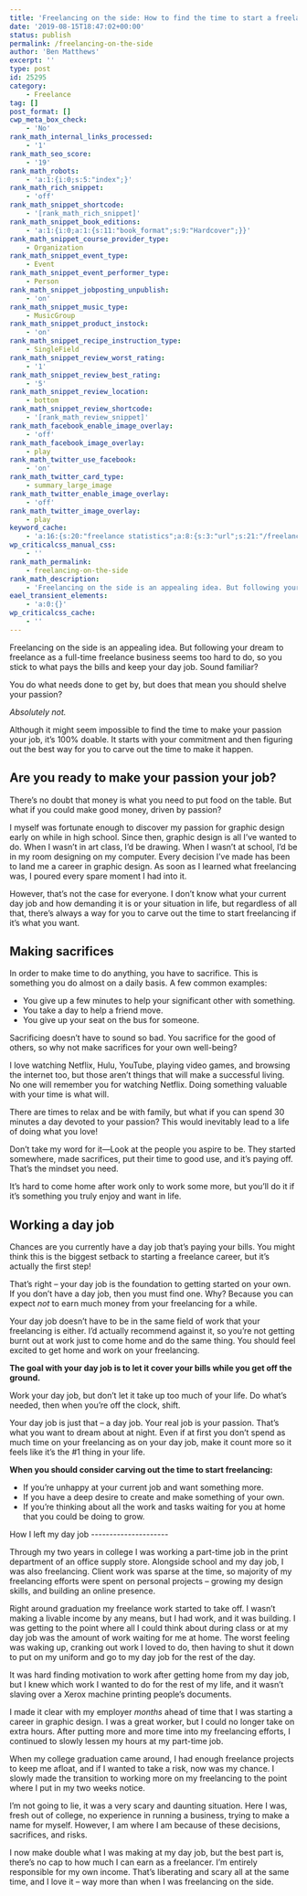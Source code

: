 ```yaml
---
title: 'Freelancing on the side: How to find the time to start a freelance business'
date: '2019-08-15T18:47:02+00:00'
status: publish
permalink: /freelancing-on-the-side
author: 'Ben Matthews'
excerpt: ''
type: post
id: 25295
category:
    - Freelance
tag: []
post_format: []
cwp_meta_box_check:
    - 'No'
rank_math_internal_links_processed:
    - '1'
rank_math_seo_score:
    - '19'
rank_math_robots:
    - 'a:1:{i:0;s:5:"index";}'
rank_math_rich_snippet:
    - 'off'
rank_math_snippet_shortcode:
    - '[rank_math_rich_snippet]'
rank_math_snippet_book_editions:
    - 'a:1:{i:0;a:1:{s:11:"book_format";s:9:"Hardcover";}}'
rank_math_snippet_course_provider_type:
    - Organization
rank_math_snippet_event_type:
    - Event
rank_math_snippet_event_performer_type:
    - Person
rank_math_snippet_jobposting_unpublish:
    - 'on'
rank_math_snippet_music_type:
    - MusicGroup
rank_math_snippet_product_instock:
    - 'on'
rank_math_snippet_recipe_instruction_type:
    - SingleField
rank_math_snippet_review_worst_rating:
    - '1'
rank_math_snippet_review_best_rating:
    - '5'
rank_math_snippet_review_location:
    - bottom
rank_math_snippet_review_shortcode:
    - '[rank_math_review_snippet]'
rank_math_facebook_enable_image_overlay:
    - 'off'
rank_math_facebook_image_overlay:
    - play
rank_math_twitter_use_facebook:
    - 'on'
rank_math_twitter_card_type:
    - summary_large_image
rank_math_twitter_enable_image_overlay:
    - 'off'
rank_math_twitter_image_overlay:
    - play
keyword_cache:
    - 'a:16:{s:20:"freelance statistics";a:8:{s:3:"url";s:21:"/freelance-statistics";s:5:"times";s:0:"";s:7:"between";s:0:"";s:6:"before";s:0:"";s:5:"after";s:0:"";s:4:"case";N;s:8:"nofollow";N;s:9:"newwindow";N;}s:19:"freelance portfolio";a:8:{s:3:"url";s:30:"/courses/freelance-portfolios/";s:5:"times";s:0:"";s:7:"between";s:0:"";s:6:"before";s:0:"";s:5:"after";s:0:"";s:4:"case";N;s:8:"nofollow";N;s:9:"newwindow";N;}s:19:"accounting software";a:8:{s:3:"url";s:33:"/best-online-accounting-software/";s:5:"times";s:0:"";s:7:"between";s:0:"";s:6:"before";s:0:"";s:5:"after";s:0:"";s:4:"case";N;s:8:"nofollow";N;s:9:"newwindow";N;}s:19:"freelance community";a:8:{s:3:"url";s:20:"/freelance-community";s:5:"times";s:0:"";s:7:"between";s:0:"";s:6:"before";s:0:"";s:5:"after";s:0:"";s:4:"case";N;s:8:"nofollow";N;s:9:"newwindow";N;}s:19:"freelance questions";a:8:{s:3:"url";s:20:"/freelance-community";s:5:"times";s:0:"";s:7:"between";s:0:"";s:6:"before";s:0:"";s:5:"after";s:0:"";s:4:"case";N;s:8:"nofollow";N;s:9:"newwindow";N;}s:18:"freelance expenses";a:8:{s:3:"url";s:19:"/freelance-expenses";s:5:"times";s:0:"";s:7:"between";s:0:"";s:6:"before";s:0:"";s:5:"after";s:0:"";s:4:"case";N;s:8:"nofollow";N;s:9:"newwindow";N;}s:18:"freelance training";a:8:{s:3:"url";s:8:"/courses";s:5:"times";s:0:"";s:7:"between";s:0:"";s:6:"before";s:0:"";s:5:"after";s:0:"";s:4:"case";N;s:8:"nofollow";N;s:9:"newwindow";N;}s:15:"freelance tools";a:8:{s:3:"url";s:21:"/best-freelance-tools";s:5:"times";s:0:"";s:7:"between";s:0:"";s:6:"before";s:0:"";s:5:"after";s:0:"";s:4:"case";N;s:8:"nofollow";N;s:9:"newwindow";N;}s:15:"freelance rates";a:8:{s:3:"url";s:16:"/freelance-rates";s:5:"times";s:0:"";s:7:"between";s:0:"";s:6:"before";s:0:"";s:5:"after";s:0:"";s:4:"case";N;s:8:"nofollow";N;s:9:"newwindow";N;}s:14:"freelance work";a:8:{s:3:"url";s:15:"/freelance-work";s:5:"times";s:0:"";s:7:"between";s:0:"";s:6:"before";s:0:"";s:5:"after";s:0:"";s:4:"case";N;s:8:"nofollow";N;s:9:"newwindow";N;}s:14:"freelance jobs";a:8:{s:3:"url";s:15:"/freelance-jobs";s:5:"times";s:0:"";s:7:"between";s:0:"";s:6:"before";s:0:"";s:5:"after";s:0:"";s:4:"case";N;s:8:"nofollow";N;s:9:"newwindow";N;}s:13:"balance sheet";a:8:{s:3:"url";s:46:"https://freetrain.co/balance-sheet-definition/";s:5:"times";s:0:"";s:7:"between";s:0:"";s:6:"before";s:0:"";s:5:"after";s:0:"";s:4:"case";N;s:8:"nofollow";N;s:9:"newwindow";N;}s:7:"courses";a:8:{s:3:"url";s:8:"/courses";s:5:"times";s:0:"";s:7:"between";s:0:"";s:6:"before";s:0:"";s:5:"after";s:0:"";s:4:"case";N;s:8:"nofollow";N;s:9:"newwindow";N;}s:5:"rates";a:8:{s:3:"url";s:16:"/freelance-rates";s:5:"times";s:0:"";s:7:"between";s:0:"";s:6:"before";s:0:"";s:5:"after";s:0:"";s:4:"case";N;s:8:"nofollow";N;s:9:"newwindow";N;}s:4:"ir35";a:8:{s:3:"url";s:5:"/ir35";s:5:"times";s:0:"";s:7:"between";s:0:"";s:6:"before";s:0:"";s:5:"after";s:0:"";s:4:"case";N;s:8:"nofollow";N;s:9:"newwindow";N;}s:13:"keywords_time";i:1565894647;}'
wp_criticalcss_manual_css:
    - ''
rank_math_permalink:
    - freelancing-on-the-side
rank_math_description:
    - 'Freelancing on the side is an appealing idea. But following your dream to freelance as a full-time freelance business seems too hard to do. Sound familiar?'
eael_transient_elements:
    - 'a:0:{}'
wp_criticalcss_cache:
    - ''
---
```

Freelancing on the side is an appealing idea. But following your dream to freelance as a full-time freelance business seems too hard to do, so you stick to what pays the bills and keep your day job. Sound familiar?

You do what needs done to get by, but does that mean you should shelve your passion?

*Absolutely not.*

Although it might seem impossible to find the time to make your passion your job, it’s 100% doable. It starts with your commitment and then figuring out the best way for you to carve out the time to make it happen.<span id="more-1046"></span>

Are you ready to make your passion your job?
--------------------------------------------

There’s no doubt that money is what you need to put food on the table. But what if you could make good money, driven by passion?

I myself was fortunate enough to discover my passion for graphic design early on while in high school. Since then, graphic design is all I’ve wanted to do. When I wasn’t in art class, I’d be drawing. When I wasn’t at school, I’d be in my room designing on my computer. Every decision I’ve made has been to land me a career in graphic design. As soon as I learned what freelancing was, I poured every spare moment I had into it.

However, that’s not the case for everyone. I don’t know what your current day job and how demanding it is or your situation in life, but regardless of all that, there’s always a way for you to carve out the time to start freelancing if it’s what you want.

Making sacrifices
-----------------

In order to make time to do anything, you have to sacrifice. This is something you do almost on a daily basis. A few common examples:

- You give up a few minutes to help your significant other with something.
- You take a day to help a friend move.
- You give up your seat on the bus for someone.

Sacrificing doesn’t have to sound so bad. You sacrifice for the good of others, so why not make sacrifices for your own well-being?

I love watching Netflix, Hulu, YouTube, playing video games, and browsing the internet too, but those aren’t things that will make a successful living. No one will remember you for watching Netflix. Doing something valuable with your time is what will.

There are times to relax and be with family, but what if you can spend 30 minutes a day devoted to your passion? This would inevitably lead to a life of doing what you love!

Don’t take my word for it—Look at the people you aspire to be. They started somewhere, made sacrifices, put their time to good use, and it’s paying off. That’s the mindset you need.

It’s hard to come home after work only to work some more, but you’ll do it if it’s something you truly enjoy and want in life.

Working a day job
-----------------

Chances are you currently have a day job that’s paying your bills. You might think this is the biggest setback to starting a freelance career, but it’s actually the first step!

That’s right – your day job is the foundation to getting started on your own. If you don’t have a day job, then you must find one. Why? Because you can expect *not* to earn much money from your freelancing for a while.

Your day job doesn’t have to be in the same field of work that your freelancing is either. I’d actually recommend against it, so you’re not getting burnt out at work just to come home and do the same thing. You should feel excited to get home and work on your freelancing.

**The goal with your day job is to let it cover your bills while you get off the ground.**

Work your day job, but don’t let it take up too much of your life. Do what’s needed, then when you’re off the clock, shift.

Your day job is just that – a day job. Your real job is your passion. That’s what you want to dream about at night. Even if at first you don’t spend as much time on your freelancing as on your day job, make it count more so it feels like it’s the #1 thing in your life.

**When you should consider carving out the time to start freelancing:**

- If you’re unhappy at your current job and want something more.
- If you have a deep desire to create and make something of your own.
- If you’re thinking about all the work and tasks waiting for you at home that you could be doing to grow.

<div class="SandboxRoot env-bp-350" data-twitter-event-id="0"><div class="EmbeddedTweet EmbeddedTweet--cta js-clickToOpenTarget" data-click-to-open-target="https://twitter.com/BrentGalloway/status/585428496110977024" data-iframe-title="Twitter Tweet" data-scribe="page:tweet" data-twitter-event-id="1" id="twitter-widget-0" lang="en"></div><div class="resize-sensor"><div class="resize-sensor-expand"><div></div></div></div></div>How I left my day job
---------------------

Through my two years in college I was working a part-time job in the print department of an office supply store. Alongside school and my day job, I was also freelancing. Client work was sparse at the time, so majority of my freelancing efforts were spent on personal projects – growing my design skills, and building an online presence.

Right around graduation my freelance work started to take off. I wasn’t making a livable income by any means, but I had work, and it was building. I was getting to the point where all I could think about during class or at my day job was the amount of work waiting for me at home. The worst feeling was waking up, cranking out work I loved to do, then having to shut it down to put on my uniform and go to my day job for the rest of the day.

It was hard finding motivation to work after getting home from my day job, but I knew which work I wanted to do for the rest of my life, and it wasn’t slaving over a Xerox machine printing people’s documents.

I made it clear with my employer *months* ahead of time that I was starting a career in graphic design. I was a great worker, but I could no longer take on extra hours. After putting more and more time into my freelancing efforts, I continued to slowly lessen my hours at my part-time job.

When my college graduation came around, I had enough freelance projects to keep me afloat, and if I wanted to take a risk, now was my chance. I slowly made the transition to working more on my freelancing to the point where I put in my two weeks notice.

I’m not going to lie, it was a very scary and daunting situation. Here I was, fresh out of college, no experience in running a business, trying to make a name for myself. However, I am where I am because of these decisions, sacrifices, and risks.

I now make double what I was making at my day job, but the best part is, there’s no cap to how much I can earn as a freelancer. I’m entirely responsible for my own income. That’s liberating and scary all at the same time, and I love it – way more than when I was freelancing on the side.